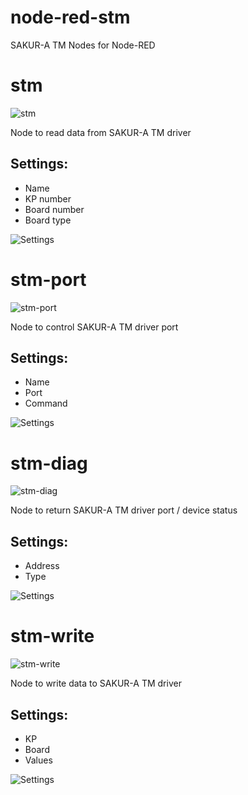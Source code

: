 # node-red-stm
SAKUR-A TM Nodes for Node-RED

# stm
![stm](https://github.com/ebabeshko/node-red-stm/assets/63898296/aec4814b-7f93-4ed6-8074-fe982314ec1b)

Node to read data from SAKUR-A TM driver

## Settings:
- Name
- KP number
- Board number
- Board type

![Settings](https://github.com/ebabeshko/node-red-stm/assets/63898296/5a360420-73ad-413d-b03f-9f837f569972)

# stm-port
![stm-port](https://github.com/ebabeshko/node-red-stm/assets/63898296/cf105c17-da7e-4ed8-b24a-5a8abd94cd91)

Node to control SAKUR-A TM driver port

## Settings:
- Name
- Port
- Command
  
![Settings](https://github.com/ebabeshko/node-red-stm/assets/63898296/692473c8-5792-406f-8ab3-15e81e26ee0d)

# stm-diag
![stm-diag](https://github.com/user-attachments/assets/f56b1dd7-f957-44b5-ae03-aea94275d605)

Node to return SAKUR-A TM driver port / device status

## Settings:
- Address
- Type
  
![Settings](https://github.com/user-attachments/assets/98f08792-40c3-4e1f-96b1-2b38917a24aa)

# stm-write
![stm-write](https://github.com/user-attachments/assets/4b70c217-b092-4e55-a3ee-922c27c09638)


Node to write data to SAKUR-A TM driver

## Settings:
- KP
- Board
- Values
  
![Settings](https://github.com/user-attachments/assets/115be1ca-f9f9-423a-810c-6f64acaf2c64)


